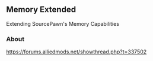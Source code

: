 ## Memory Extended
Extending SourcePawn's Memory Capabilities

### About
https://forums.alliedmods.net/showthread.php?t=337502
